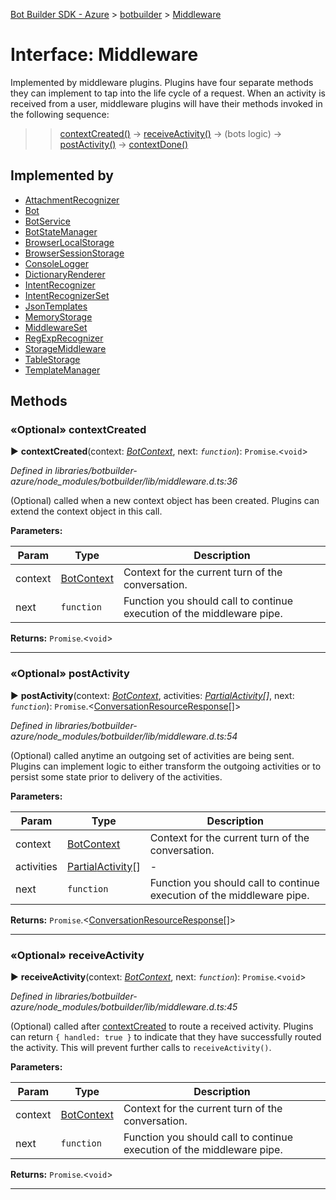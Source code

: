 [Bot Builder SDK - Azure](../README.md) > [botbuilder](../modules/botbuilder.md) > [Middleware](../interfaces/botbuilder.middleware.md)



# Interface: Middleware


Implemented by middleware plugins. Plugins have four separate methods they can implement to tap into the life cycle of a request. When an activity is received from a user, middleware plugins will have their methods invoked in the following sequence:

> > [contextCreated()](#contextcreated) -> [receiveActivity()](#receiveactivity) -> (bots logic) -> [postActivity()](#postactivity) -> [contextDone()](#contextdone)

## Implemented by

* [AttachmentRecognizer](../classes/botbuilder.attachmentrecognizer.md)
* [Bot](../classes/botbuilder.bot.md)
* [BotService](../classes/botbuilder.botservice.md)
* [BotStateManager](../classes/botbuilder.botstatemanager.md)
* [BrowserLocalStorage](../classes/botbuilder.browserlocalstorage.md)
* [BrowserSessionStorage](../classes/botbuilder.browsersessionstorage.md)
* [ConsoleLogger](../classes/botbuilder.consolelogger.md)
* [DictionaryRenderer](../classes/_libraries_botbuilder_azure_node_modules_botbuilder_lib_dictionaryrenderer_d_.dictionaryrenderer.md)
* [IntentRecognizer](../classes/botbuilder.intentrecognizer.md)
* [IntentRecognizerSet](../classes/botbuilder.intentrecognizerset.md)
* [JsonTemplates](../classes/_libraries_botbuilder_azure_node_modules_botbuilder_lib_jsontemplates_d_.jsontemplates.md)
* [MemoryStorage](../classes/botbuilder.memorystorage.md)
* [MiddlewareSet](../classes/botbuilder.middlewareset.md)
* [RegExpRecognizer](../classes/botbuilder.regexprecognizer.md)
* [StorageMiddleware](../classes/botbuilder.storagemiddleware.md)
* [TableStorage](../classes/botbuilder_azure_v4.tablestorage.md)
* [TemplateManager](../classes/_libraries_botbuilder_azure_node_modules_botbuilder_lib_templatemanager_d_.templatemanager.md)


## Methods
<a id="contextcreated"></a>

### «Optional» contextCreated

► **contextCreated**(context: *[BotContext](botbuilder.__global.botcontext.md)*, next: *`function`*): `Promise`.<`void`>



*Defined in libraries/botbuilder-azure/node_modules/botbuilder/lib/middleware.d.ts:36*



(Optional) called when a new context object has been created. Plugins can extend the context object in this call.


**Parameters:**

| Param | Type | Description |
| ------ | ------ | ------ |
| context | [BotContext](botbuilder.__global.botcontext.md)   |  Context for the current turn of the conversation. |
| next | `function`   |  Function you should call to continue execution of the middleware pipe. |





**Returns:** `Promise`.<`void`>





___

<a id="postactivity"></a>

### «Optional» postActivity

► **postActivity**(context: *[BotContext](botbuilder.__global.botcontext.md)*, activities: *[Partial](_node_modules__types_lodash_index_d_._.partial.md)[Activity](botbuilder.activity.md)[]*, next: *`function`*): `Promise`.<[ConversationResourceResponse](botbuilder.conversationresourceresponse.md)[]>



*Defined in libraries/botbuilder-azure/node_modules/botbuilder/lib/middleware.d.ts:54*



(Optional) called anytime an outgoing set of activities are being sent. Plugins can implement logic to either transform the outgoing activities or to persist some state prior to delivery of the activities.


**Parameters:**

| Param | Type | Description |
| ------ | ------ | ------ |
| context | [BotContext](botbuilder.__global.botcontext.md)   |  Context for the current turn of the conversation. |
| activities | [Partial](_node_modules__types_lodash_index_d_._.partial.md)[Activity](botbuilder.activity.md)[]   |  - |
| next | `function`   |  Function you should call to continue execution of the middleware pipe. |





**Returns:** `Promise`.<[ConversationResourceResponse](botbuilder.conversationresourceresponse.md)[]>





___

<a id="receiveactivity"></a>

### «Optional» receiveActivity

► **receiveActivity**(context: *[BotContext](botbuilder.__global.botcontext.md)*, next: *`function`*): `Promise`.<`void`>



*Defined in libraries/botbuilder-azure/node_modules/botbuilder/lib/middleware.d.ts:45*



(Optional) called after [contextCreated](#contextCreated) to route a received activity. Plugins can return `{ handled: true }` to indicate that they have successfully routed the activity. This will prevent further calls to `receiveActivity()`.


**Parameters:**

| Param | Type | Description |
| ------ | ------ | ------ |
| context | [BotContext](botbuilder.__global.botcontext.md)   |  Context for the current turn of the conversation. |
| next | `function`   |  Function you should call to continue execution of the middleware pipe. |





**Returns:** `Promise`.<`void`>





___


